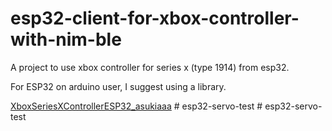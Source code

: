 # esp32-client-for-xbox-controller-with-nim-ble

A project to use xbox controller for series x (type 1914) from esp32.

For ESP32 on arduino user, I suggest using a library.

[XboxSeriesXControllerESP32_asukiaaa](https://github.com/asukiaaa/arduino-XboxSeriesXControllerESP32)
#   e s p 3 2 - s e r v o - t e s t  
 #   e s p 3 2 - s e r v o - t e s t  
 